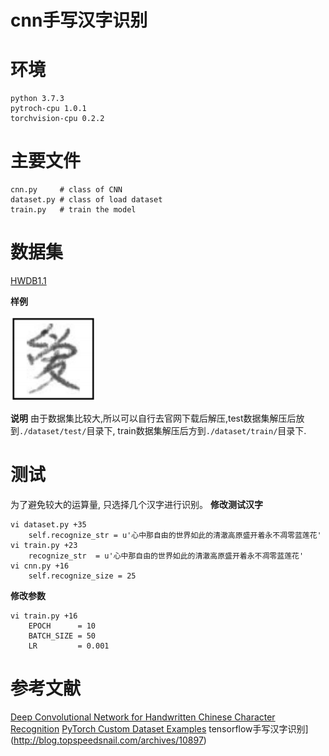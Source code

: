# cnn手写汉字识别

# 环境

```
python 3.7.3
pytroch-cpu 1.0.1
torchvision-cpu 0.2.2 
```

# 主要文件

```
cnn.py     # class of CNN
dataset.py # class of load dataset
train.py   # train the model
```

# 数据集

[HWDB1.1](http://www.nlpr.ia.ac.cn/databases/handwriting/Download.html)


**样例**

![sample](./img/sample.png)

**说明**
由于数据集比较大,所以可以自行去官网下载后解压,test数据集解压后放到`./dataset/test/`目录下, train数据集解压后方到`./dataset/train/`目录下.

# 测试
为了避免较大的运算量, 只选择几个汉字进行识别。
**修改测试汉字**
```
vi dataset.py +35
    self.recognize_str = u'心中那自由的世界如此的清澈高原盛开着永不凋零蓝莲花'
vi train.py +23
    recognize_str  = u'心中那自由的世界如此的清澈高原盛开着永不凋零蓝莲花'
vi cnn.py +16
    self.recognize_size = 25
```
**修改参数**
```
vi train.py +16
    EPOCH      = 10
    BATCH_SIZE = 50
    LR         = 0.001
```
 
# 参考文献
[Deep Convolutional Network for Handwritten Chinese Character Recognition](http://yuhao.im/files/Zhang_CNNChar.pdf)
[PyTorch Custom Dataset Examples](https://github.com/utkuozbulak/pytorch-custom-dataset-examples)
tensorflow手写汉字识别](http://blog.topspeedsnail.com/archives/10897)

